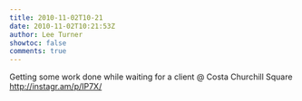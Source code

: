 ```yaml
---
title: 2010-11-02T10-21
date: 2010-11-02T10:21:53Z
author: Lee Turner
showtoc: false
comments: true
---
```


Getting some work done while waiting for a client  @ Costa Churchill Square http://instagr.am/p/IP7X/


